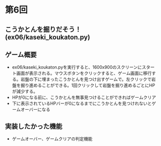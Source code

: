 # 第6回
## こうかとんを掘りだそう！ (ex06/kaseki_koukaton.py)
## ゲーム概要
- ex06/kaseki_koukaton.pyを実行すると、1600x900のスクリーンにスタート画面が表示される。マウスボタンをクリックすると、ゲーム画面に移行する。岩盤の下に埋まったこうかとんを見つけ出すゲームで。左クリックで岩盤を掘り進めることができる。1回クリックして岩盤を掘り進めるごとにHPが減少する。
- HPが0になる前に、こうかとんを無事見つけることができればゲームクリア
- 下に表示されているHPバーが0になるまでにこうかとんを見つけれないとゲームオーバーになる

## 実装したかった機能
- ゲームオーバー、ゲームクリアの判定機能
